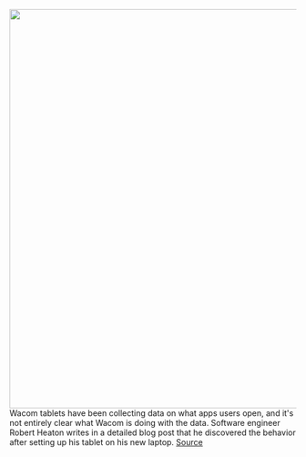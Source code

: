 <img src='https://cdn.vox-cdn.com/thumbor/PDc-l7PGhcygQ6E2ad3NVvG56jc=/0x0:960x640/1200x800/filters:focal(404x244:556x396)/cdn.vox-cdn.com/uploads/chorus_image/image/66262346/wacom-mobile-stuido-16-gallery-g1.0.0.1476103990.0.jpg' width='700px' /><br/>
Wacom tablets have been collecting data on what apps users open, and it's not entirely clear what Wacom is doing with the data. Software engineer Robert Heaton writes in a detailed blog post that he discovered the behavior after setting up his tablet on his new laptop.
<a href='https://www.theverge.com/2020/2/6/21126245/wacom-tablet-app-tracking-google-analytics'> Source <a/>
